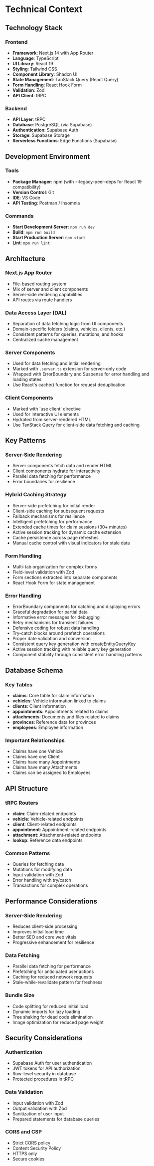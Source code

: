 # Technical Context

## Technology Stack

### Frontend
- **Framework**: Next.js 14 with App Router
- **Language**: TypeScript
- **UI Library**: React 19
- **Styling**: Tailwind CSS
- **Component Library**: Shadcn UI
- **State Management**: TanStack Query (React Query)
- **Form Handling**: React Hook Form
- **Validation**: Zod
- **API Client**: tRPC

### Backend
- **API Layer**: tRPC
- **Database**: PostgreSQL (via Supabase)
- **Authentication**: Supabase Auth
- **Storage**: Supabase Storage
- **Serverless Functions**: Edge Functions (Supabase)

## Development Environment

### Tools
- **Package Manager**: npm (with --legacy-peer-deps for React 19 compatibility)
- **Version Control**: Git
- **IDE**: VS Code
- **API Testing**: Postman / Insomnia

### Commands
- **Start Development Server**: `npm run dev`
- **Build**: `npm run build`
- **Start Production Server**: `npm start`
- **Lint**: `npm run lint`

## Architecture

### Next.js App Router
- File-based routing system
- Mix of server and client components
- Server-side rendering capabilities
- API routes via route handlers

### Data Access Layer (DAL)
- Separation of data fetching logic from UI components
- Domain-specific folders (claims, vehicles, clients, etc.)
- Consistent patterns for queries, mutations, and hooks
- Centralized cache management

### Server Components
- Used for data fetching and initial rendering
- Marked with `.server.ts` extension for server-only code
- Wrapped with ErrorBoundary and Suspense for error handling and loading states
- Use React's cache() function for request deduplication

### Client Components
- Marked with 'use client' directive
- Used for interactive UI elements
- Hydrated from server-rendered HTML
- Use TanStack Query for client-side data fetching and caching

## Key Patterns

### Server-Side Rendering
- Server components fetch data and render HTML
- Client components hydrate for interactivity
- Parallel data fetching for performance
- Error boundaries for resilience

### Hybrid Caching Strategy
- Server-side prefetching for initial render
- Client-side caching for subsequent requests
- Fallback mechanisms for resilience
- Intelligent prefetching for performance
- Extended cache times for claim sessions (30+ minutes)
- Active session tracking for dynamic cache extension
- Cache persistence across page refreshes
- Manual cache control with visual indicators for stale data

### Form Handling
- Multi-tab organization for complex forms
- Field-level validation with Zod
- Form sections extracted into separate components
- React Hook Form for state management

### Error Handling
- ErrorBoundary components for catching and displaying errors
- Graceful degradation for partial data
- Informative error messages for debugging
- Retry mechanisms for transient failures
- Defensive coding for robust data handling
- Try-catch blocks around prefetch operations
- Proper date validation and conversion
- Consistent query key generation with createEntityQueryKey
- Active session tracking with reliable query key generation
- Component stability through consistent error handling patterns

## Database Schema

### Key Tables
- **claims**: Core table for claim information
- **vehicles**: Vehicle information linked to claims
- **clients**: Client information
- **appointments**: Appointments related to claims
- **attachments**: Documents and files related to claims
- **provinces**: Reference data for provinces
- **employees**: Employee information

### Important Relationships
- Claims have one Vehicle
- Claims have one Client
- Claims have many Appointments
- Claims have many Attachments
- Claims can be assigned to Employees

## API Structure

### tRPC Routers
- **claim**: Claim-related endpoints
- **vehicle**: Vehicle-related endpoints
- **client**: Client-related endpoints
- **appointment**: Appointment-related endpoints
- **attachment**: Attachment-related endpoints
- **lookup**: Reference data endpoints

### Common Patterns
- Queries for fetching data
- Mutations for modifying data
- Input validation with Zod
- Error handling with try/catch
- Transactions for complex operations

## Performance Considerations

### Server-Side Rendering
- Reduces client-side processing
- Improves initial load time
- Better SEO and core web vitals
- Progressive enhancement for resilience

### Data Fetching
- Parallel data fetching for performance
- Prefetching for anticipated user actions
- Caching for reduced network requests
- Stale-while-revalidate pattern for freshness

### Bundle Size
- Code splitting for reduced initial load
- Dynamic imports for lazy loading
- Tree shaking for dead code elimination
- Image optimization for reduced page weight

## Security Considerations

### Authentication
- Supabase Auth for user authentication
- JWT tokens for API authorization
- Row-level security in database
- Protected procedures in tRPC

### Data Validation
- Input validation with Zod
- Output validation with Zod
- Sanitization of user input
- Prepared statements for database queries

### CORS and CSP
- Strict CORS policy
- Content Security Policy
- HTTPS only
- Secure cookies
